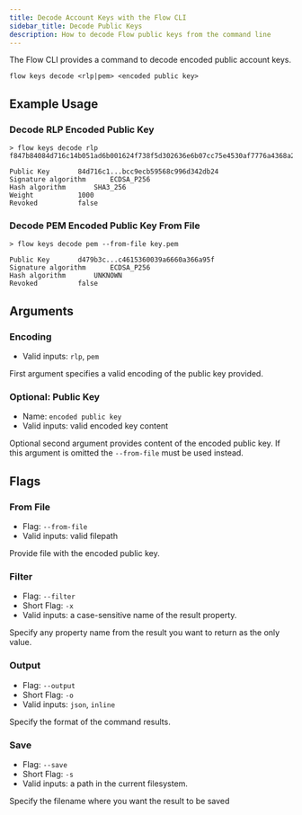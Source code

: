 ```yaml
---
title: Decode Account Keys with the Flow CLI
sidebar_title: Decode Public Keys
description: How to decode Flow public keys from the command line
---
```


The Flow CLI provides a command to decode encoded public account keys.

```shell
flow keys decode <rlp|pem> <encoded public key>
```

## Example Usage

### Decode RLP Encoded Public Key
```shell
> flow keys decode rlp f847b84084d716c14b051ad6b001624f738f5d302636e6b07cc75e4530af7776a4368a2b586dbefc0564ee28384c2696f178cbed52e62811bcc9ecb59568c996d342db2402038203e8

Public Key 		 84d716c1...bcc9ecb59568c996d342db24 
Signature algorithm 	 ECDSA_P256
Hash algorithm 		 SHA3_256
Weight 			 1000
Revoked 		 false
```

### Decode PEM Encoded Public Key From File
```shell
> flow keys decode pem --from-file key.pem

Public Key 		 d479b3c...c4615360039a6660a366a95f 
Signature algorithm 	 ECDSA_P256
Hash algorithm 		 UNKNOWN
Revoked 		 false

```

## Arguments

### Encoding
- Valid inputs: `rlp`, `pem` 

First argument specifies a valid encoding of the public key provided.

### Optional: Public Key
- Name: `encoded public key`
- Valid inputs: valid encoded key content

Optional second argument provides content of the encoded public key. 
If this argument is omitted the `--from-file` must be used instead.  

## Flags

### From File

- Flag: `--from-file`
- Valid inputs: valid filepath

Provide file with the encoded public key. 

### Filter

- Flag: `--filter`
- Short Flag: `-x`
- Valid inputs: a case-sensitive name of the result property.

Specify any property name from the result you want to return as the only value.

### Output

- Flag: `--output`
- Short Flag: `-o`
- Valid inputs: `json`, `inline`

Specify the format of the command results.

### Save

- Flag: `--save`
- Short Flag: `-s`
- Valid inputs: a path in the current filesystem.

Specify the filename where you want the result to be saved
